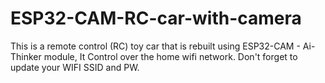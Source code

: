 # ESP32-CAM-RC-car-with-camera
This is a remote control (RC) toy car that is rebuilt using ESP32-CAM - Ai-Thinker module, It Control over the home wifi network. Don't forget to update your WIFI SSID and PW.

